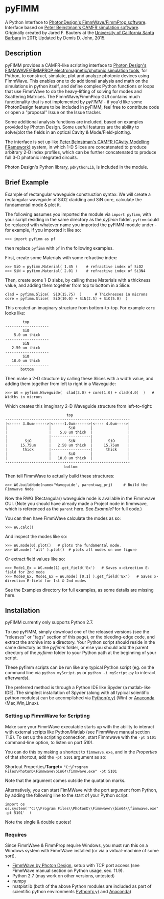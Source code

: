 # pyFIMM
A Python Interface to [PhotonDesign's FimmWave/FimmProp software](http://www.photond.com/products/fimmwave.htm).
Interface based on [Peter Beinstman's CAMFR simulation software](http://camfr.sourceforge.net).
Originally created by Jared F. Bauters at the [University of California Santa Barbara](ucsb.edu) in 2011; 
Updated by Demis D. John, 2015.


## Description

pyFIMM provides a CAMFR-like scripting interface to [Photon Design's FIMMWAVE/FIMMPROP electromagnetic/photonic simulation tools](http://www.photond.com/products/fimmwave.htm), for Python, to construct, simulate, plot and analyze photonic devices using FimmWave.  This enables one to do additional analysis and math on the simulations in python itself, and define complex Python functions or loops that use FimmWave to do the heavy-lifting of solving for modes and Scattering Matrices.  The FimmWave/FimmProp GUI contains much functionality that is not implemented by *pyFIMM* - if you'd like some PhotonDesign feature to be included in pyFIMM, feel free to contribute code or open a "proposal" Issue on the Issue tracker.

Some additional analysis functions are included, based on examples provided by Photon Design.  Some useful features are the ability to solve/plot the fields in an optical Cavity & Mode/Field-plotting.

The interface is set up like [Peter Beinstman's CAMFR (CAvity Modelling FRamework)](http://camfr.sourceforge.net) system, in which 1-D Slices are concatenated to produce arbitrary 2-D index profiles, which can be further concatenated to produce full 3-D photonic integrated circuits.

Photon Design's Python library, `pdPythonLib`, is included in the module.


## Brief Example
Example of rectangular waveguide construction syntax: We will create a rectangular waveguide of SiO2 cladding and SiN core, calculate the fundamental mode & plot it. 

The following assumes you imported the module via `import pyfimm`, with your script residing in the same directory as the *pyfimm* folder.  `pyfimm` could be replaced with whatever name you imported the pyFIMM module under - for example, if you imported it like so:

    >>> import pyfimm as pf
    
then replace `pyfimm` with `pf` in the following examples.

First, create some Materials with some refractive index:

    >>> SiO = pyfimm.Material( 1.45 )    # refractive index of SiO2
    >>> SiN = pyfimm.Material( 2.01 )    # refractive index of Si3N4

Then, create some 1-D slabs, by calling those Materials with a thickness value, and adding them together from top to bottom in a Slice:

    clad = pyfimm.Slice(  SiO(15.75)  )      # Thicknesses in microns
    core = pyfimm.Slice(  SiO(10.0) + SiN(2.5) + SiO(5.0)  )
    
This created an imaginary structure from bottom-to-top. For example `core` looks like:

            top         
    --------------------
            SiO
        5.0 um thick
    --------------------
            SiN
       2.50 um thick
    --------------------
            SiO
       10.0 um thick
    --------------------
           bottom

Then make a 2-D structure by calling these Slices with a width value, and adding them together from left to right in a Waveguide:

    >>> WG = pyfimm.Waveguide(  clad(3.0) + core(1.0) + clad(4.0)  )   # Widths in microns
    
Which creates this imaginary 2-D Waveguide structure from left-to-right:

                                top         
    ---------------------------------------------------------
    |<----- 3.0um------>|<-----1.0um------>|<---- 4.0um---->|
    |                   |        SiO       |                |
    |                   |    5.0 um thick  |                |                
    |                   |------------------|                |
    |        SiO        |        SiN       |       SiO      |
    |      15.75um      |   2.50 um thick  |     15.75um    |
    |       thick       |------------------|      thick     |
    |                   |        SiO       |                |
    |                   |   10.0 um thick  |                |
    ---------------------------------------------------------
                               bottom
    
Then tell FimmWave to actually build these structures:

    >>> WG.buildNode(name='Waveguide', parent=wg_prj)     # Build the Fimmwave Node
    
Now the RWG (Rectangular) waveguide node is available in the Fimmwave GUI.  (Note you should have already made a Project node in fimmwave, which is referenced as the `parent` here.  See *Example1* for full code.)

You can then have FimmWave calculate the modes as so:

    >>> WG.calc()

And inspect the modes like so:

    >>> WG.mode(0).plot()   # plots the fundamental mode.
    >>> WG.mode( 'all' ).plot()  # plots all modes on one figure
    
Or extract field values like so:

    >>> Mode1_Ex = WG.mode(1).get_field('Ex')   # Saves x-direction E-field for 2nd mode
    >>> Mode0_Ex, Mode1_Ex = WG.mode( [0,1] ).get_field('Ex')   # Saves x-direction E-field for 1st & 2nd modes

See the Examples directory for full examples, as some details are missing here.



## Installation
pyFIMM currently only supports Python 2.7.

To use pyFIMM, simply download one of the released versions (see the "releases" or "tags" section of this page), or the bleeding-edge code, and extract the archive into a directory.  Your Python script should reside in the same directory as the *pyfimm* folder, or else you should add the parent directory of the *pyfimm* folder to your Python path at the beginning of your script.    

These pyfimm scripts can be run like any typical Python script (eg. on the command line via `python myScript.py` or `python -i myScript.py` to interact afterwards).  

The preferred method is through a Python IDE like Spyder (a matlab-like IDE).  The simplest installation of Spyder (along with all typical scientific python modules) can be accomplished via [Python(x,y)](https://code.google.com/p/pythonxy/) (Win) or [Anaconda](http://continuum.io/downloads) (Mac,Win,Linux). 

### Setting up FimmWave for Scripting
Make sure your FimmWave executable starts up with the ability to interact with external scripts like Python/Matlab (see FimmWave manual section 11.9).
To set up the scripting connection, start Fimmwave with the `-pt 5101` command-line option, to listen on port 5101. 

You can do this by making a shortcut to `fimmwave.exe`, and in the *Properties* of that shortcut, add the `-pt 5101` argument as so:

Shortcut Properties/**Target**= `"C:\Program Files\PhotonD\Fimmwave\bin64\fimmwave.exe" -pt 5101`

Note that the argument comes outside the quotation marks.

Alternatively, you can start FimMWave with the port argument from Python, by adding the following line to the start of your Python script:

    import os
    os.system('"C:\\Program Files\\PhotonD\\Fimmwave\\bin64\\fimmwave.exe" -pt 5101'  )

Note the single & double quotes! 


### Requires
Since FimmWave & FimmProp require Windows, you must run this on a Windows system with FimmWave installed (or via a virtual-machine of some sort).  
* [FimmWave by Photon Design](http://www.photond.com/products/fimmwave.htm), setup with TCP port access (see FimmWave manual section on Python usage, sec. 11.9).
* Python 2.7 (may work on other versions, untested)
* numpy
* matplotlib
(both of the above Python modules are included as part of scientific python environments [Python(x,y)](https://code.google.com/p/pythonxy/) and [Anaconda](http://continuum.io/downloads))

